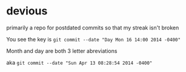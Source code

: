 devious
====

primarily a repo for postdated commits so that my streak isn't broken

You see the key is `git commit --date "Day Mon 16 14:00 2014 -0400"`

Month and day are both 3 letter abreviations

aka `git commit --date "Sun Apr 13 08:28:54 2014 -0400"`
